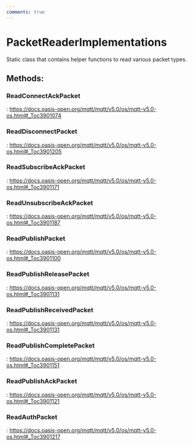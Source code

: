```yaml
---
comments: true
---
```

# PacketReaderImplementations

Static class that contains helper functions to read various packet types. 


## **Methods**:

### **ReadConnectAckPacket**
: https://docs.oasis-open.org/mqtt/mqtt/v5.0/os/mqtt-v5.0-os.html#_Toc3901074 

### **ReadDisconnectPacket**
: https://docs.oasis-open.org/mqtt/mqtt/v5.0/os/mqtt-v5.0-os.html#_Toc3901205 

### **ReadSubscribeAckPacket**
: https://docs.oasis-open.org/mqtt/mqtt/v5.0/os/mqtt-v5.0-os.html#_Toc3901171 

### **ReadUnsubscribeAckPacket**
: https://docs.oasis-open.org/mqtt/mqtt/v5.0/os/mqtt-v5.0-os.html#_Toc3901187 

### **ReadPublishPacket**
: https://docs.oasis-open.org/mqtt/mqtt/v5.0/os/mqtt-v5.0-os.html#_Toc3901100 

### **ReadPublishReleasePacket**
: https://docs.oasis-open.org/mqtt/mqtt/v5.0/os/mqtt-v5.0-os.html#_Toc3901131 

### **ReadPublishReceivedPacket**
: https://docs.oasis-open.org/mqtt/mqtt/v5.0/os/mqtt-v5.0-os.html#_Toc3901131 

### **ReadPublishCompletePacket**
: https://docs.oasis-open.org/mqtt/mqtt/v5.0/os/mqtt-v5.0-os.html#_Toc3901151 

### **ReadPublishAckPacket**
: https://docs.oasis-open.org/mqtt/mqtt/v5.0/os/mqtt-v5.0-os.html#_Toc3901121 

### **ReadAuthPacket**
: https://docs.oasis-open.org/mqtt/mqtt/v5.0/os/mqtt-v5.0-os.html#_Toc3901217 